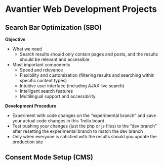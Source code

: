 # Avantier Web Development Projects

## Search Bar Optimization (SBO)
**Objective**
- What we need
  - Search results should only contain pages and posts, and the results should be relevant and accessible
- Most important components
  - Speed and relevance
  - Flexibility and customization (filtering results and searching within specific content types)
  - Intuitive user interface (including AJAX live search)
  - Intelligent search features
  - Multilingual support and accessibility

**Development Procedure**
- Experiment with code changes on the “experimental branch” and save your actual code changes in this Trello board
- Test pushing your changes (just the php or js files) to the “dev branch” after resetting the experimental branch to match the dev branch
- Only when everyone is satisfied with the results should you update the production site





## Consent Mode Setup (CMS)
